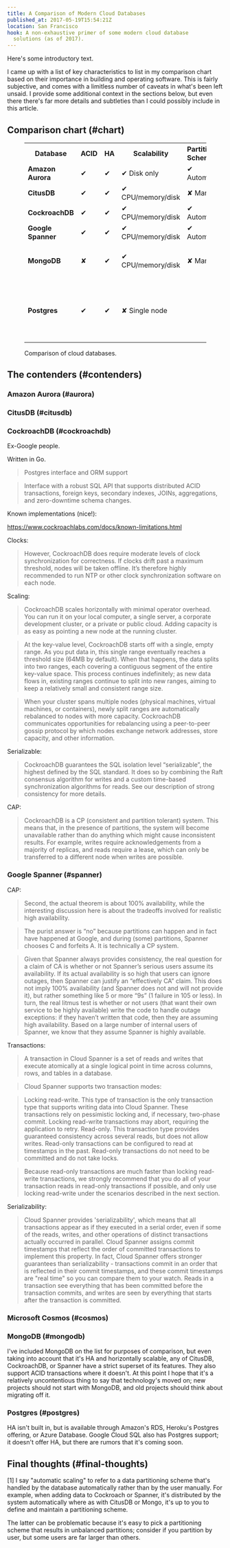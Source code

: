 ```yaml
---
title: A Comparison of Modern Cloud Databases
published_at: 2017-05-19T15:54:21Z
location: San Francisco
hook: A non-exhaustive primer of some modern cloud database
  solutions (as of 2017).
---
```


Here's some introductory text.

I came up with a list of key characteristics to list in my
comparison chart based on their importance in building and
operating software. This is fairly subjective, and comes
with a limitless number of caveats in what's been left
unsaid. I provide some additional context in the sections
below, but even there there's far more details and
subtleties than I could possibly include in this article.

## Comparison chart (#chart)

<figure>
  <table class="overflowing">
    <tr>
      <th>Database</th>
      <th>ACID</th>
      <th>HA</th>
      <th>Scalability</th>
      <th>Partitioning Scheme [1]</th>
      <th>Notes</th>
    </tr>
    <tr>
      <td><strong>Amazon Aurora</strong></td>
      <td>✔</td>
      <td>✔</td>
      <td>✔ Disk only</td>
      <td>✔ Automatic</td>
      <td></td>
    </tr>
    <tr>
      <td><strong>CitusDB</strong></td>
      <td>✔</td>
      <td>✔</td>
      <td>✔ CPU/memory/disk</td>
      <td>✘ Manual</td>
      <td>ACI* is node local</td>
    </tr>
    <tr>
      <td><strong>CockroachDB</strong></td>
      <td>✔</td>
      <td>✔</td>
      <td>✔ CPU/memory/disk</td>
      <td>✔ Automatic</td>
      <td>5 ms floor</td>
    </tr>
    <tr>
      <td><strong>Google Spanner</strong></td>
      <td>✔</td>
      <td>✔</td>
      <td>✔ CPU/memory/disk</td>
      <td>✔ Automatic</td>
      <td>5 ms floor</td>
    </tr>
    <tr>
      <td><strong>MongoDB</strong></td>
      <td>✘ </td>
      <td>✔</td>
      <td>✔ CPU/memory/disk</td>
      <td>✘ Manual</td>
      <td>Open source; not recommended (see notes)</td>
    </tr>
    <tr>
      <td><strong>Postgres</strong></td>
      <td>✔</td>
      <td>✔</td>
      <td>✘  Single node</td>
      <td></td>
      <td>Open source; HA through Amazon RDS, Heroku
      Postgres, or Azure Database</td>
    </tr>
  </table>
  <figcaption>Comparison of cloud databases.</figcaption>
</figure>

## The contenders (#contenders)

### Amazon Aurora (#aurora)

### CitusDB (#citusdb)

### CockroachDB (#cockroachdb)

Ex-Google people.

Written in Go.

> Postgres interface and ORM support

> Interface with a robust SQL API that supports distributed ACID transactions, foreign keys, secondary indexes, JOINs, aggregations, and zero-downtime schema changes.

Known implementations (nice!):

https://www.cockroachlabs.com/docs/known-limitations.html

Clocks:

> However, CockroachDB does require moderate levels of clock synchronization for correctness. If clocks drift past a maximum threshold, nodes will be taken offline. It’s therefore highly recommended to run NTP or other clock synchronization software on each node.

Scaling:

> CockroachDB scales horizontally with minimal operator overhead. You can run it on your local computer, a single server, a corporate development cluster, or a private or public cloud. Adding capacity is as easy as pointing a new node at the running cluster.

> At the key-value level, CockroachDB starts off with a single, empty range. As you put data in, this single range eventually reaches a threshold size (64MB by default). When that happens, the data splits into two ranges, each covering a contiguous segment of the entire key-value space. This process continues indefinitely; as new data flows in, existing ranges continue to split into new ranges, aiming to keep a relatively small and consistent range size.

> When your cluster spans multiple nodes (physical machines, virtual machines, or containers), newly split ranges are automatically rebalanced to nodes with more capacity. CockroachDB communicates opportunities for rebalancing using a peer-to-peer gossip protocol by which nodes exchange network addresses, store capacity, and other information.

Serializable:

> CockroachDB guarantees the SQL isolation level “serializable”, the highest defined by the SQL standard. It does so by combining the Raft consensus algorithm for writes and a custom time-based synchronization algorithms for reads. See our description of strong consistency for more details.

CAP:

> CockroachDB is a CP (consistent and partition tolerant) system. This means that, in the presence of partitions, the system will become unavailable rather than do anything which might cause inconsistent results. For example, writes require acknowledgements from a majority of replicas, and reads require a lease, which can only be transferred to a different node when writes are possible.

### Google Spanner (#spanner)

CAP:

>  Second, the actual theorem is about 100% availability, while the interesting discussion here is about the tradeoffs involved for realistic high availability.

> The purist answer is “no” because partitions can happen and in fact have happened at Google, and during (some) partitions, Spanner chooses C and forfeits A. It is technically a CP system.

> Given that Spanner always provides consistency, the real question for a claim of CA is whether or not Spanner’s serious users assume its availability. If its actual availability is so high that users can ignore outages, then Spanner can justify an “effectively CA” claim. This does not imply 100% availability (and Spanner does not and will not provide it), but rather something like 5 or more “9s” (1 failure in 105 or less). In turn, the real litmus test is whether or not users (that want their own service to be highly available) write the code to handle outage exceptions: if they haven’t written that code, then they are assuming high availability. Based on a large number of internal users of Spanner, we know that they assume Spanner is highly available.

Transactions:

> A transaction in Cloud Spanner is a set of reads and writes that execute atomically at a single logical point in time across columns, rows, and tables in a database.

> Cloud Spanner supports two transaction modes:

> Locking read-write. This type of transaction is the only transaction type that supports writing data into Cloud Spanner. These transactions rely on pessimistic locking and, if necessary, two-phase commit. Locking read-write transactions may abort, requiring the application to retry.
> Read-only. This transaction type provides guaranteed consistency across several reads, but does not allow writes. Read-only transactions can be configured to read at timestamps in the past. Read-only transactions do not need to be committed and do not take locks.

> Because read-only transactions are much faster than locking read-write transactions, we strongly recommend that you do all of your transaction reads in read-only transactions if possible, and only use locking read-write under the scenarios described in the next section.

Serializability:

> Cloud Spanner provides 'serializability', which means that all transactions appear as if they executed in a serial order, even if some of the reads, writes, and other operations of distinct transactions actually occurred in parallel. Cloud Spanner assigns commit timestamps that reflect the order of committed transactions to implement this property. In fact, Cloud Spanner offers stronger guarantees than serializability - transactions commit in an order that is reflected in their commit timestamps, and these commit timestamps are "real time" so you can compare them to your watch. Reads in a transaction see everything that has been committed before the transaction commits, and writes are seen by everything that starts after the transaction is committed.

### Microsoft Cosmos (#cosmos)

### MongoDB (#mongodb)

I've included MongoDB on the list for purposes of
comparison, but even taking into account that it's HA and
horizontally scalable, any of CitusDB, CockroachDB, or
Spanner have a strict superset of its features. They also
support ACID transactions where it doesn't. At this point I
hope that it's a relatively uncontentious thing to say that
technology's moved on; new projects should not start with
MongoDB, and old projects should think about migrating off
it.

### Postgres (#postgres)

HA isn't built in, but is available through Amazon's RDS,
Heroku's Postgres offering, or Azure Database. Google Cloud
SQL also has Postgres support; it doesn't offer HA, but
there are rumors that it's coming soon.

## Final thoughts (#final-thoughts)

[1] I say "automatic scaling" to refer to a data
partitioning scheme that's handled by the database
automatically rather than by the user manually. For
example, when adding data to Cockroach or Spanner, it's
distributed by the system automatically where as with
CitusDB or Mongo, it's up to you to define and maintain a
partitioning scheme.

The latter can be problematic because
it's easy to pick a partitioning scheme that results in
unbalanced partitions; consider if you partition by user,
but some users are far larger than others.

